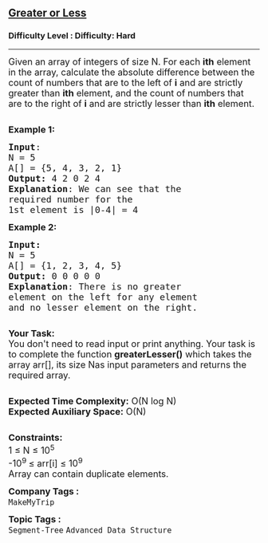 <h2><a href="https://www.geeksforgeeks.org/problems/greater-or-less--170646/1?page=5&difficulty=Hard&status=unsolved&sortBy=accuracy">Greater or Less</a></h2><h3>Difficulty Level : Difficulty: Hard</h3><hr><div class="problems_problem_content__Xm_eO"><p><span style="font-size:18px">Given an array of&nbsp;integers of size N. For each&nbsp;<strong>ith</strong>&nbsp;element in the array, calculate the absolute difference between the count of numbers that are to the left of&nbsp;<strong>i</strong>&nbsp;and are strictly greater than&nbsp;<strong>ith</strong>&nbsp;element, and the count of numbers that are to the right of&nbsp;<strong>i</strong>&nbsp;and are strictly lesser than&nbsp;<strong>ith</strong>&nbsp;element.</span></p>

<p><br>
<span style="font-size:18px"><strong>Example 1:</strong></span></p>

<pre><span style="font-size:18px"><strong>Input</strong>:
N = 5
A[] = {5, 4, 3, 2, 1}
<strong>Output:</strong>&nbsp;4 2 0 2 4&nbsp;
<strong>Explanation</strong>: We can see that the 
required number for the 
1st element is |0-4| = 4
</span></pre>

<p><span style="font-size:18px"><strong>Example 2:</strong></span></p>

<pre><span style="font-size:18px"><strong>Input:</strong>
N = 5
A[] = {1, 2, 3, 4, 5}
<strong>Output:&nbsp;</strong>0 0 0 0 0
<strong>Explanation</strong>: There is no greater 
element on the left for any element 
and no lesser element on the right.</span></pre>

<p><br>
<span style="font-size:18px"><strong>Your Task:&nbsp;&nbsp;</strong><br>
You don't need to read input or print anything. Your task is to complete the function&nbsp;<strong>greaterLesser()</strong>&nbsp;which takes the array arr[], its size Nas input parameters&nbsp;and returns the required array.</span></p>

<p><br>
<span style="font-size:18px"><strong>Expected Time Complexity:</strong> O(N log N)<br>
<strong>Expected Auxiliary Space:</strong> O(N)</span></p>

<p><br>
<span style="font-size:18px"><strong>Constraints:</strong><br>
1 ≤&nbsp;N ≤ 10<sup>5</sup><br>
-10<sup>9</sup><sup>&nbsp;</sup>≤&nbsp;arr[i] ≤ 10<sup>9</sup><br>
Array can contain duplicate elements.&nbsp;</span></p>
</div><p><span style=font-size:18px><strong>Company Tags : </strong><br><code>MakeMyTrip</code>&nbsp;<br><p><span style=font-size:18px><strong>Topic Tags : </strong><br><code>Segment-Tree</code>&nbsp;<code>Advanced Data Structure</code>&nbsp;